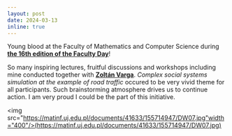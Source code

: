 ```yaml
---
layout: post
date: 2024-03-13
inline: true
---
```


Young blood at the Faculty of Mathematics and Computer Science during [**the 16th edition of the Faculty Day**](https://matinf.uj.edu.pl/en_GB/aktualnosci/-/journal_content/56_INSTANCE_SaA7HRzna0dW/41633/155715167)! 


So many inspiring lectures, fruitful discussions and workshops including mine conducted together with [**Zoltán Varga**]( https://www.linkedin.com/in/zolt%C3%A1n-gy%C3%B6rgy-varga-832aa01b0/?locale=pl_PL). _Complex social systems simulation at the example of road traffic_ occured to be very vivid theme for all participants. Such brainstorming atmosphere drives us to continue action. I am very proud I could be the part of this initiative.



<img src="https://matinf.uj.edu.pl/documents/41633/155714947/DW07.jpg"width="400"/>(https://matinf.uj.edu.pl/documents/41633/155714947/DW07.jpg)
